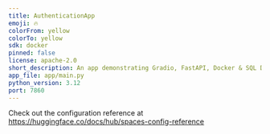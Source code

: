 ```yaml
---
title: AuthenticationApp
emoji: 🔥
colorFrom: yellow
colorTo: yellow
sdk: docker
pinned: false
license: apache-2.0
short_description: An app demonstrating Gradio, FastAPI, Docker & SQL DB
app_file: app/main.py
python_version: 3.12
port: 7860
---
```


Check out the configuration reference at https://huggingface.co/docs/hub/spaces-config-reference


